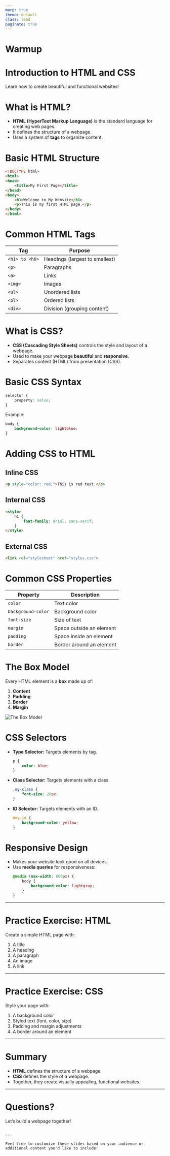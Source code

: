 ```yaml
---
marp: true
theme: default
class: lead
paginate: true
---
```


<!-- headingDivider: 1 -->
<!-- backgroundColor: black -->
<!-- class: invert -->

# Warmup


# Introduction to HTML and CSS

Learn how to create beautiful and functional websites!


# What is HTML?

- **HTML (HyperText Markup Language)** is the standard language for creating web pages.
- It defines the structure of a webpage.
- Uses a system of **tags** to organize content.

# Basic HTML Structure

```html
<!DOCTYPE html>
<html>
<head>
    <title>My First Page</title>
</head>
<body>
    <h1>Welcome to My Website</h1>
    <p>This is my first HTML page.</p>
</body>
</html>
```

# Common HTML Tags

| Tag          | Purpose                         |
|--------------|---------------------------------|
| `<h1> to <h6>` | Headings (largest to smallest) |
| `<p>`        | Paragraphs                     |
| `<a>`        | Links                          |
| `<img>`      | Images                         |
| `<ul>`       | Unordered lists                |
| `<ol>`       | Ordered lists                  |
| `<div>`      | Division (grouping content)    |

# What is CSS?

- **CSS (Cascading Style Sheets)** controls the style and layout of a webpage.
- Used to make your webpage **beautiful** and **responsive**.
- Separates content (HTML) from presentation (CSS).

# Basic CSS Syntax

```css
selector {
    property: value;
}
```

Example:

```css
body {
    background-color: lightblue;
}
```

# Adding CSS to HTML

## Inline CSS

```html
<p style="color: red;">This is red text.</p>
```

## Internal CSS

```html
<style>
    h1 {
        font-family: Arial, sans-serif;
    }
</style>
```

## External CSS

```html
<link rel="stylesheet" href="styles.css">
```

# Common CSS Properties

| Property         | Description                 |
|------------------|-----------------------------|
| `color`          | Text color                 |
| `background-color` | Background color         |
| `font-size`      | Size of text               |
| `margin`         | Space outside an element   |
| `padding`        | Space inside an element    |
| `border`         | Border around an element   |

# The Box Model

Every HTML element is a **box** made up of:

1. **Content**
2. **Padding**
3. **Border**
4. **Margin**

![The Box Model](https://mdn.mozillademos.org/files/13647/box-model-standard-small.png)

# CSS Selectors

- **Type Selector:** Targets elements by tag.

  ```css
  p {
      color: blue;
  }
  ```

- **Class Selector:** Targets elements with a class.

  ```css
  .my-class {
      font-size: 20px;
  }
  ```

- **ID Selector:** Targets elements with an ID.

  ```css
  #my-id {
      background-color: yellow;
  }
  ```

# Responsive Design

- Makes your website look good on all devices.
- Use **media queries** for responsiveness:
  ```css
  @media (max-width: 600px) {
      body {
          background-color: lightgray;
      }
  }
  ```

---

# Practice Exercise: HTML

Create a simple HTML page with:

1. A title
2. A heading
3. A paragraph
4. An image
5. A link

---

# Practice Exercise: CSS

Style your page with:

1. A background color
2. Styled text (font, color, size)
3. Padding and margin adjustments
4. A border around an element

---

# Summary

- **HTML** defines the structure of a webpage.
- **CSS** defines the style of a webpage.
- Together, they create visually appealing, functional websites.

---

# Questions?

Let’s build a webpage together!
```

---

Feel free to customize these slides based on your audience or additional content you'd like to include!